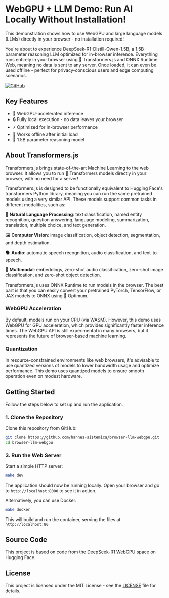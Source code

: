 # WebGPU + LLM Demo: Run AI Locally Without Installation!

This demonstration shows how to use WebGPU and large language models (LLMs) directly in your browser - no installation required!

You're about to experience DeepSeek-R1-Distill-Qwen-1.5B, a 1.5B parameter reasoning LLM optimized for in-browser inference. Everything runs entirely in your browser using 🤗 Transformers.js and ONNX Runtime Web, meaning no data is sent to any server. Once loaded, it can even be used offline - perfect for privacy-conscious users and edge computing scenarios.

[![GitHub](https://img.shields.io/badge/GitHub-Source_Code-blue)](https://github.com/hannes-sistemica/browser-llm-webgpu)

## Key Features
- 🚀 WebGPU-accelerated inference
- 🔒 Fully local execution - no data leaves your browser
- ⚡ Optimized for in-browser performance
- 📴 Works offline after initial load
- 🤖 1.5B parameter reasoning model

## About Transformers.js
Transformers.js brings state-of-the-art Machine Learning to the web browser. It allows you to run 🤗 Transformers models directly in your browser, with no need for a server!

Transformers.js is designed to be functionally equivalent to Hugging Face's transformers Python library, meaning you can run the same pretrained models using a very similar API. These models support common tasks in different modalities, such as:

📝 **Natural Language Processing**: text classification, named entity recognition, question answering, language modeling, summarization, translation, multiple choice, and text generation.

🖼️ **Computer Vision**: image classification, object detection, segmentation, and depth estimation.

🗣️ **Audio**: automatic speech recognition, audio classification, and text-to-speech.

🐙 **Multimodal**: embeddings, zero-shot audio classification, zero-shot image classification, and zero-shot object detection.

Transformers.js uses ONNX Runtime to run models in the browser. The best part is that you can easily convert your pretrained PyTorch, TensorFlow, or JAX models to ONNX using 🤗 Optimum.

### WebGPU Acceleration
By default, models run on your CPU (via WASM). However, this demo uses WebGPU for GPU acceleration, which provides significantly faster inference times. The WebGPU API is still experimental in many browsers, but it represents the future of browser-based machine learning.

### Quantization
In resource-constrained environments like web browsers, it's advisable to use quantized versions of models to lower bandwidth usage and optimize performance. This demo uses quantized models to ensure smooth operation even on modest hardware.

## Getting Started

Follow the steps below to set up and run the application.

### 1. Clone the Repository

Clone this repository from GitHub:

```sh
git clone https://github.com/hannes-sistemica/browser-llm-webgpu.git
cd browser-llm-webgpu
```

### 3. Run the Web Server

Start a simple HTTP server:

```sh
make dev
```

The application should now be running locally. Open your browser and go to `http://localhost:8000` to see it in action.

Alternatively, you can use Docker:

```sh
make docker
```

This will build and run the container, serving the files at `http://localhost:80`

## Source Code

This project is based on code from the [DeepSeek-R1 WebGPU](https://huggingface.co/spaces/webml-community/deepseek-r1-webgpu) space on Hugging Face.

## License

This project is licensed under the MIT License - see the [LICENSE](LICENSE) file for details.
